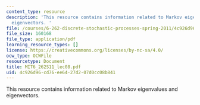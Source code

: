 ```yaml
---
content_type: resource
description: 'This resource contains information related to Markov eigenvalues and
  eigenvectors. '
file: /courses/6-262-discrete-stochastic-processes-spring-2011/4c926d96cd76ee6427d207d0cc08b841_MIT6_262S11_lec08.pdf
file_size: 160168
file_type: application/pdf
learning_resource_types: []
license: https://creativecommons.org/licenses/by-nc-sa/4.0/
ocw_type: OCWFile
resourcetype: Document
title: MIT6_262S11_lec08.pdf
uid: 4c926d96-cd76-ee64-27d2-07d0cc08b841
---
```

This resource contains information related to Markov eigenvalues and eigenvectors. 